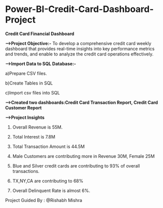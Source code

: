 # Power-BI-Credit-Card-Dashboard-Project
**Credit Card Financial Dashboard**

**-->Project Objective:-**
To develop a comprehensive credit card weekly dashboard that provides real-time insights into key performance metrics and trends, and enable to analyze the credit card operations effectively.

**-->Import Data to SQL Database:-**

a)Prepare CSV files.

b)Create Tables in SQL

c)Import csv files into SQL


**-->Created two dashboards:Credit Card Transaction Report, Credit Card Customer Report**


**-->Project Insights**

1. Overall Revenue is 55M.

2. Total Interest is 7.8M

3. Total Transaction Amount is 44.5M

4. Male Customers are contributing more in Revenue 30M, Female 25M

5. Blue and Silver credit cards are contributing to 93% of overall transactions.

6. TX,NY,CA are contributing to 68%

7. Overall Delinquent Rate is almost 6%.

Project Guided By : @Rishabh Mishra

   
